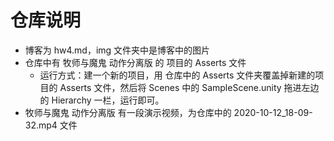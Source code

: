 # 仓库说明



* 博客为 hw4.md，img 文件夹中是博客中的图片
* 仓库中有 牧师与魔鬼 动作分离版 的 项目的 Asserts 文件
  * 运行方式：建一个新的项目，用 仓库中的 Asserts 文件夹覆盖掉新建的项目的 Asserts 文件，然后将 Scenes 中的 SampleScene.unity 拖进左边的 Hierarchy 一栏，运行即可。
* 牧师与魔鬼 动作分离版 有一段演示视频，为仓库中的 2020-10-12_18-09-32.mp4 文件